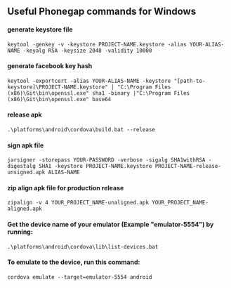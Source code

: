 ## Useful Phonegap commands for Windows

#### generate keystore file 
```keytool -genkey -v -keystore PROJECT-NAME.keystore -alias YOUR-ALIAS-NAME -keyalg RSA -keysize 2048 -validity 10000```

#### generate facebook key hash
`keytool -exportcert -alias YOUR-ALIAS-NAME -keystore "[path-to-keystore]\PROJECT-NAME.keystore" | "C:\Program Files (x86)\Git\bin\openssl.exe" sha1 -binary |"C:\Program Files (x86)\Git\bin\openssl.exe" base64`

#### release apk 
`.\platforms\android\cordova\build.bat --release`


#### sign apk file 
`jarsigner -storepass YOUR-PASSWORD -verbose -sigalg SHA1withRSA -digestalg SHA1 -keystore PROJECT-NAME.keystore PROJECT-NAME-release-unsigned.apk ALIAS-NAME`

#### zip align apk file for production release 
`zipalign -v 4 YOUR_PROJECT_NAME-unaligned.apk YOUR_PROJECT_NAME-aligned.apk`


#### Get the device name of your emulator (Example "emulator-5554") by running:
`.\platforms\android\cordova\lib\list-devices.bat`

#### To emulate to the device, run this command: 
`cordova emulate --target=emulator-5554 android`

